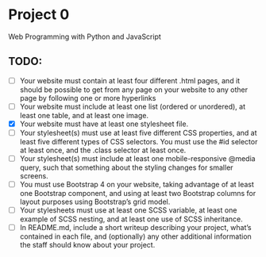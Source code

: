 # Project 0

Web Programming with Python and JavaScript

## TODO:
- [ ] Your website must contain at least four different .html pages, and it should be possible to get from any page on your website to any other page by following one or more hyperlinks
- [ ] Your website must include at least one list (ordered or unordered), at least one table, and at least one image.
- [x] Your website must have at least one stylesheet file.
- [ ] Your stylesheet(s) must use at least five different CSS properties, and at least five different types of CSS selectors. You must use the #id selector at least once, and the .class selector at least once.
- [ ] Your stylesheet(s) must include at least one mobile-responsive @media query, such that something about the styling changes for smaller screens.
- [ ] You must use Bootstrap 4 on your website, taking advantage of at least one Bootstrap component, and using at least two Bootstrap columns for layout purposes using Bootstrap’s grid model.
- [ ] Your stylesheets must use at least one SCSS variable, at least one example of SCSS nesting, and at least one use of SCSS inheritance.
- [ ] In README.md, include a short writeup describing your project, what’s contained in each file, and (optionally) any other additional information the staff should know about your project.
